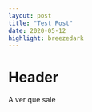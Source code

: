 ```yaml
---
layout: post
title: "Test Post"
date: 2020-05-12
highlight: breezedark 
---
```


# Header
A ver que sale
